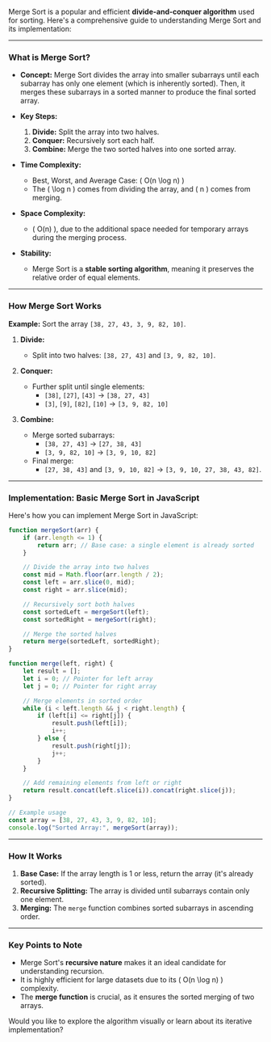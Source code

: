 Merge Sort is a popular and efficient **divide-and-conquer algorithm** used for sorting. Here's a comprehensive guide to understanding Merge Sort and its implementation:

---

### **What is Merge Sort?**
- **Concept:** Merge Sort divides the array into smaller subarrays until each subarray has only one element (which is inherently sorted). Then, it merges these subarrays in a sorted manner to produce the final sorted array.
- **Key Steps:**
  1. **Divide:** Split the array into two halves.
  2. **Conquer:** Recursively sort each half.
  3. **Combine:** Merge the two sorted halves into one sorted array.

- **Time Complexity:**
  - Best, Worst, and Average Case: \( O(n \log n) \)
  - The \( \log n \) comes from dividing the array, and \( n \) comes from merging.

- **Space Complexity:**
  - \( O(n) \), due to the additional space needed for temporary arrays during the merging process.

- **Stability:**
  - Merge Sort is a **stable sorting algorithm**, meaning it preserves the relative order of equal elements.

---

### **How Merge Sort Works**
**Example:** Sort the array `[38, 27, 43, 3, 9, 82, 10]`.

1. **Divide:**  
   - Split into two halves: `[38, 27, 43]` and `[3, 9, 82, 10]`.

2. **Conquer:**  
   - Further split until single elements:
     - `[38]`, `[27]`, `[43]` → `[38, 27, 43]`
     - `[3]`, `[9]`, `[82]`, `[10]` → `[3, 9, 82, 10]`

3. **Combine:**  
   - Merge sorted subarrays:
     - `[38, 27, 43]` → `[27, 38, 43]`
     - `[3, 9, 82, 10]` → `[3, 9, 10, 82]`
   - Final merge:
     - `[27, 38, 43]` and `[3, 9, 10, 82]` → `[3, 9, 10, 27, 38, 43, 82]`.

---

### **Implementation: Basic Merge Sort in JavaScript**
Here's how you can implement Merge Sort in JavaScript:

```javascript
function mergeSort(arr) {
    if (arr.length <= 1) {
        return arr; // Base case: a single element is already sorted
    }

    // Divide the array into two halves
    const mid = Math.floor(arr.length / 2);
    const left = arr.slice(0, mid);
    const right = arr.slice(mid);

    // Recursively sort both halves
    const sortedLeft = mergeSort(left);
    const sortedRight = mergeSort(right);

    // Merge the sorted halves
    return merge(sortedLeft, sortedRight);
}

function merge(left, right) {
    let result = [];
    let i = 0; // Pointer for left array
    let j = 0; // Pointer for right array

    // Merge elements in sorted order
    while (i < left.length && j < right.length) {
        if (left[i] <= right[j]) {
            result.push(left[i]);
            i++;
        } else {
            result.push(right[j]);
            j++;
        }
    }

    // Add remaining elements from left or right
    return result.concat(left.slice(i)).concat(right.slice(j));
}

// Example usage
const array = [38, 27, 43, 3, 9, 82, 10];
console.log("Sorted Array:", mergeSort(array));
```

---

### **How It Works**
1. **Base Case:** If the array length is 1 or less, return the array (it's already sorted).
2. **Recursive Splitting:** The array is divided until subarrays contain only one element.
3. **Merging:** The `merge` function combines sorted subarrays in ascending order.

---

### **Key Points to Note**
- Merge Sort's **recursive nature** makes it an ideal candidate for understanding recursion.
- It is highly efficient for large datasets due to its \( O(n \log n) \) complexity.
- The **merge function** is crucial, as it ensures the sorted merging of two arrays.

Would you like to explore the algorithm visually or learn about its iterative implementation?

